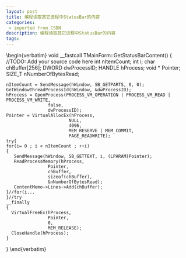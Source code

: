 ```yaml
---
layout: post
title: 编程读取其它进程中StatusBar的内容
categories: 
 - imported from CSDN
description: 编程读取其它进程中StatusBar的内容
tags: 
---
```


\begin{verbatim}
void __fastcall TMainForm::GetStatusBarContent()
{
        //TODO: Add your source code here
    int nItemCount;
    int i;
    char chBuffer[256];
    DWORD dwProcessID;
    HANDLE hProcess;
    void * Pointer;
    SIZE_T nNumberOfBytesRead;
   
    nItemCount = SendMessage(hWindow, SB_GETPARTS, 0, 0);
    GetWindowThreadProcessId(hWindow, &dwProcessID);
    hProcess = OpenProcess(PROCESS_VM_OPERATION | PROCESS_VM_READ | PROCESS_VM_WRITE,
                    false,
                    dwProcessID);
    Pointer = VirtualAllocEx(hProcess,
                            NULL,
                            4096,
                            MEM_RESERVE | MEM_COMMIT,
                            PAGE_READWRITE);
    try{
    for(i= 0 ; i < nItemCount ; ++i)
    {
       SendMessage(hWindow, SB_GETTEXT, i, (LPARAM)Pointer);
       ReadProcessMemory(hProcess,
                    Pointer,
                    chBuffer,
                    sizeof(chBuffer),
                    &nNumberOfBytesRead);
       ContentMemo->Lines->Add(chBuffer);
    }//for(i...
    }//try
    __finally
    {
      VirtualFreeEx(hProcess,
                    Pointer,
                    0,
                    MEM_RELEASE);
      CloseHandle(hProcess);
    }
}
\end{verbatim}